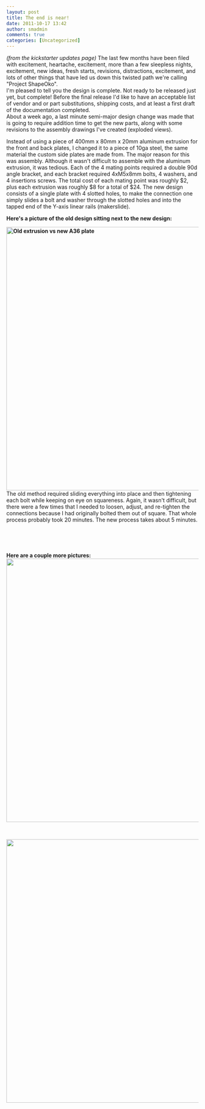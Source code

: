 ```yaml
---
layout: post
title: The end is near!
date: 2011-10-17 13:42
author: smadmin
comments: true
categories: [Uncategorized]
---
```

<div><em>(from the kickstarter updates page)</em>
The last few months have been filed with excitement, heartache, excitement, more than a few sleepless nights, excitement, new ideas, fresh starts, revisions, distractions, excitement, and lots of other things that have led us down this twisted path we're calling "Project ShapeOko".</div>
<div>I'm pleased to tell you the design is complete. Not ready to be released just yet, but complete! Before the final release I'd like to have an acceptable list of vendor and or part substitutions, shipping costs, and at least a first draft of the documentation completed.</div>
About a week ago, a last minute semi-major design change was made that is going to require addition time to get the new parts, along with some revisions to the assembly drawings I've created (exploded views).

Instead of using a piece of 400mm x 80mm x 20mm aluminum extrusion for the front and back plates, I changed it to a piece of 10ga steel, the same material the custom side plates are made from. The major reason for this was assembly. Although it wasn't difficult to assemble with the aluminum extrusion, it was tedious. Each of the 4 mating points required a double 90d angle bracket, and each bracket required 4xM5x8mm bolts, 4 washers, and 4 insertions screws. The total cost of each mating point was roughly $2, plus each extrusion was roughly $8 for a total of $24. The new design consists of a single plate with 4 slotted holes, to make the connection one simply slides a bolt and washer through the slotted holes and into the tapped end of the Y-axis linear rails (makerslide).
<p style="text-align: left;"><strong>Here's a picture of the old design sitting next to the new design:</strong></p>
<p style="text-align: left;"><strong><a href="http://www.shapeoko.com/wp-content/uploads/2011/10/DSC04115.jpg"><img class="aligncenter size-large wp-image-378" title="old vs new" src="http://www.shapeoko.com/wp-content/uploads/2011/10/DSC04115-1024x688.jpg" alt="Old extrusion vs new A36 plate" width="1024" height="688" /></a>
</strong> The old method required sliding everything into place and then tightening each bolt while keeping on eye on squareness. Again, it wasn't difficult, but there were a few times that I needed to loosen, adjust, and re-tighten the connections because I had originally bolted them out of square. That whole process probably took 20 minutes. The new process takes about 5 minutes.</p>
<p style="text-align: left;">&nbsp;</p>
<p style="text-align: left;">&nbsp;</p>
<p style="text-align: left;"><strong>Here are a couple more pictures:</strong>
<a href="http://www.shapeoko.com/wp-content/uploads/2011/10/DSC04111.jpg"><img class="aligncenter size-large wp-image-379" title="DSC04111" src="http://www.shapeoko.com/wp-content/uploads/2011/10/DSC04111-1024x688.jpg" alt="" width="1024" height="688" /></a></p>
&nbsp;

<a href="http://www.shapeoko.com/wp-content/uploads/2011/10/DSC04117.jpg"><img class="aligncenter size-large wp-image-380" title="DSC04117" src="http://www.shapeoko.com/wp-content/uploads/2011/10/DSC04117-1024x688.jpg" alt="" width="1024" height="688" /></a>
